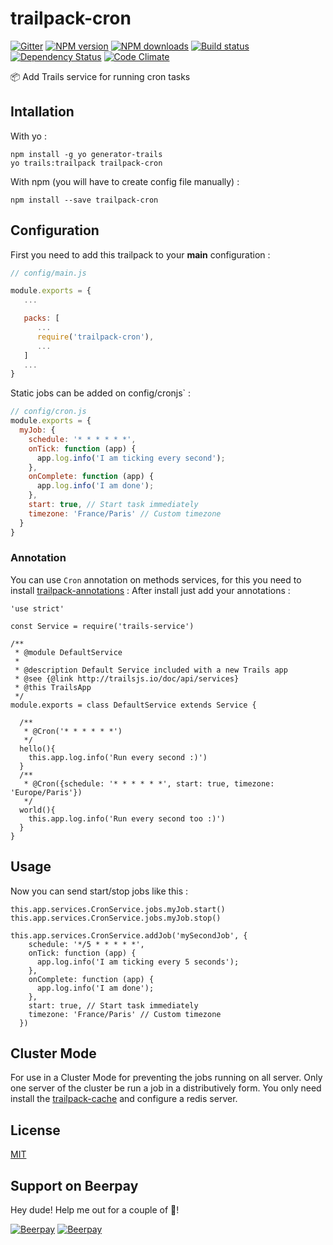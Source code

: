 # trailpack-cron
[![Gitter][gitter-image]][gitter-url]
[![NPM version][npm-image]][npm-url]
[![NPM downloads][npm-download]][npm-url]
[![Build status][ci-image]][ci-url]
[![Dependency Status][daviddm-image]][daviddm-url]
[![Code Climate][codeclimate-image]][codeclimate-url]

:package: Add Trails service for running cron tasks

## Intallation
With yo : 

```
npm install -g yo generator-trails
yo trails:trailpack trailpack-cron
```

With npm (you will have to create config file manually) :
 
`npm install --save trailpack-cron`

## Configuration
First you need to add this trailpack to your __main__ configuration : 
```js
// config/main.js

module.exports = {
   ...

   packs: [
      ...
      require('trailpack-cron'),
      ...
   ]
   ...
}
```

Static jobs can be added on config/cronjs` :
```js
// config/cron.js
module.exports = {
  myJob: {
    schedule: '* * * * * *',
    onTick: function (app) {
      app.log.info('I am ticking every second');
    },
    onComplete: function (app) {
      app.log.info('I am done');
    },
    start: true, // Start task immediately
    timezone: 'France/Paris' // Custom timezone
  }
}
```

### Annotation
You can use `Cron` annotation on methods services, for this you need to install [trailpack-annotations](https://github.com/jaumard/trailpack-annotations) : 
After install just add your annotations : 

```
'use strict'

const Service = require('trails-service')

/**
 * @module DefaultService
 *
 * @description Default Service included with a new Trails app
 * @see {@link http://trailsjs.io/doc/api/services}
 * @this TrailsApp
 */
module.exports = class DefaultService extends Service {

  /**
   * @Cron('* * * * * *')
   */
  hello(){
    this.app.log.info('Run every second :)')
  }
  /**
   * @Cron({schedule: '* * * * * *', start: true, timezone: 'Europe/Paris'})
   */
  world(){
    this.app.log.info('Run every second too :)')
  }
}

```

## Usage
Now you can send start/stop jobs like this : 

```
this.app.services.CronService.jobs.myJob.start()
this.app.services.CronService.jobs.myJob.stop()
```

```
this.app.services.CronService.addJob('mySecondJob', {
    schedule: '*/5 * * * * *',
    onTick: function (app) {
      app.log.info('I am ticking every 5 seconds');
    },
    onComplete: function (app) {
      app.log.info('I am done');
    },
    start: true, // Start task immediately
    timezone: 'France/Paris' // Custom timezone
  })
```

## Cluster Mode
For use in a Cluster Mode for preventing the jobs running on all server. Only one server of the cluster be run a job in a distributively form.
You only need install the [trailpack-cache](https://github.com/trailsjs/trailpack-cache) and configure a redis server.

## License
[MIT](https://github.com/jaumard/trailpack-cron/blob/master/LICENSE)

[npm-image]: https://img.shields.io/npm/v/trailpack-cron.svg?style=flat-square
[npm-url]: https://npmjs.org/package/trailpack-cron
[npm-download]: https://img.shields.io/npm/dt/trailpack-cron.svg
[ci-image]: https://travis-ci.org/jaumard/trailpack-cron.svg?branch=master
[ci-url]: https://travis-ci.org/jaumard/trailpack-cron
[daviddm-image]: http://img.shields.io/david/jaumard/trailpack-cron.svg?style=flat-square
[daviddm-url]: https://david-dm.org/jaumard/trailpack-cron
[codeclimate-image]: https://img.shields.io/codeclimate/github/jaumard/trailpack-cron.svg?style=flat-square
[codeclimate-url]: https://codeclimate.com/github/jaumard/trailpack-cron
[gitter-image]: http://img.shields.io/badge/+%20GITTER-JOIN%20CHAT%20%E2%86%92-1DCE73.svg?style=flat-square
[gitter-url]: https://gitter.im/trailsjs/trails

## Support on Beerpay
Hey dude! Help me out for a couple of :beers:!

[![Beerpay](https://beerpay.io/jaumard/trailpack-cron/badge.svg?style=beer-square)](https://beerpay.io/jaumard/trailpack-cron)  [![Beerpay](https://beerpay.io/jaumard/trailpack-cron/make-wish.svg?style=flat-square)](https://beerpay.io/jaumard/trailpack-cron?focus=wish)
